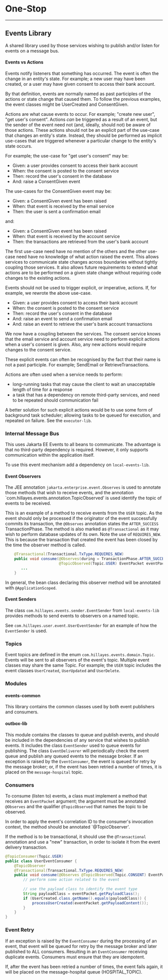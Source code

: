 
# One-Stop

---
## Events Library
A shared library used by those services wishing to publish and/or listen for events
on a message bus.

#### Events vs Actions
Events notify listeners that something has occurred. The event is often the change
in an entity's state. For example; a new user may have been created, or a user may
have given consent to access their bank account.

By that definition, events are normally named as past participles of the actions or
state change that caused them. To follow the previous examples, the event classes
might be UserCreated and ConsentGiven.

Actions are what cause events to occur. For example; "create new user", "get user's
consent". Actions *can* be triggered as a result of an event, but the sender of the
event need not (and, ideally, should not) be aware of those actions. These actions
should not be an explicit part of the use-case that changes an entity's state. Instead,
they should be performed as implicit use-cases that are triggered whenever a particular
change to the entity's state occurs.

For example; the use-case for "get user's consent" may be:
- Given: a user provides consent to access their bank account
- When: the consent is posted to the consent service
- Then: record the user's consent in the database
- And: raise a ConsentGiven event

The use-cases for the ConsentGiven event may be:
- Given: a ConsentGiven event has been raised
- When: that event is received by the email service
- Then: the user is sent a confirmation email

and:
- Given: a ConsentGiven event has been raised
- When: that event is received by the account service
- Then: the transactions are retrieved from the user's bank account

The first use-case need have no mention of the others and the other use-case need have
no knowledge of what action raised the event. This allows services to communicate
state changes across boundaries without tightly coupling those services. It also allows
future requirements to extend what actions are to be performed on a given state change
without requiring code changes to the existing actions.

Events should not be used to trigger explicit, or imperative, actions. If, for example,
we rewrote the above use-case.

- Given: a user provides consent to access their bank account
- When: the consent is posted to the consent service
- Then: record the user's consent in the database
- And: raise an event to send a confirmation email
- And: raise an event to retrieve the user's bank account transactions

We now have a coupling between the services. The consent service knows that the email
service and account service need to perform explicit actions when a user's consent is
given. Also, any new actions would require changes to the consent service.

These explicit events can often be recognised by the fact that their name is not a
past participle. For example; SendEmail or RetrieveTransactions.

Actions are often used when a service needs to perform: 
- long-running tasks that may cause the client to wait an unacceptable length of time
for a response
- a task that has a dependency on remote third-party services, and need to be repeated
should communication fail

A better solution for such explicit actions would be to use some form of background
task scheduler; allowing tasks to be queued for execution, and repeated on failure.
See the `executor-lib`.


### Internal Message Bus
This uses Jakarta EE Events to all beans to communicate. The advantage is that no
third-party dependency is required. However, it only supports communication within
the application itself.

To use this event mechanism add a dependency on `local-events-lib`.

#### Event Observers
The JEE annotation `jakarta.enterprise.event.Observes` is used to annotate those
methods that wish to receive events, and the annotation
`com.hillayes.events.annotation.TopicObserved' is used identify the topic of events
to be received.

This is an example of a method to receive events from the `USER` topic. As the event
should only be processed if the originator of the event successfully commits its
transaction, the `@Observes` annotation states the `AFTER_SUCCESS` TransactionPhase.
The method is also marked as `@Transactional` as it may wish to perform database
updates of its own. Note the use of `REQUIRES_NEW`. This is because the transaction
that created the event has been closed by the time the observer method is called.
```java
    @Transactional(Transactional.TxType.REQUIRES_NEW)
    public void consume(@Observes(during = TransactionPhase.AFTER_SUCCESS)
                        @TopicObserved(Topic.USER) EventPacket eventPacket){
       ...
    }
```

In general, the bean class declaring this observer method will be annotated with
`@ApplicationScoped`.

#### Event Senders
The class `com.hillayes.events.sender.EventSender` from `local-events-lib` provides
methods to send events to observers on a named topic.

See `com.hillayes.user.event.UserEventSender` for an example of how the `EventSender`
is used.

### Topics
Event topics are defined in the enum `com.hillayes.events.domain.Topic`.
Events will be sent to all observers of the event's topic.
Multiple event classes may share the same Topic. For example; the `USER` topic
includes the event classes `UserCreated`, `UserUpdated` and `UserDelete`.

### Modules
#### events-common
This library contains the common classes used by both event publishers and
consumers.

#### outbox-lib
This module contains the classes to queue and publish events, and should be
included in the dependencies of any service that wishes to publish events.
It includes the class `EventSender` used to queue events for publishing. The
class `EventDeliverer` will periodically check the event queue and publish
any queued events to the message broker.
If an exception is raised by the `EventConsumer`, the event is queued for retry
by the message broker; or, if the event has been retried a number of times, it
is placed on the `message-hospital` topic.

### Consumers
To consume (listen to) events, a class must implement a method that receives an
`EventPacket` argument; the argument must be annotated `@Observes` and the qualifier
`@TopicObserved` that names the topic to be observed.

In order to apply the event's correlation ID to the consumer's invocation context,
the method should be annotated `@TopicObserver'.

If the method is to be transactional, it should use the `@Transactional` annotation
and use a "new" transaction, in order to isolate it from the event delivery transaction.
```Java
@TopicConsumer(Topic.USER)
public class UserEventConsumer {
    @TopicObserver
    @Transactional(Transactional.TxType.REQUIRES_NEW)
    public void consume(@Observes @TopicObserved(Topic.CONSENT) EventPacket eventPacket) throws Exception {
        // perform some action related to the event
        
        // use the payload class to identify the event type
        String payloadClass = eventPacket.getPayloadClass();
        if (UserCreated.class.getName().equals(payloadClass)) {
            processUserCreated(eventPacket.getPayloadContent());
        }
    }
}
```

### Event Retry
If an exception is raised by the `EventConsumer` during the processing of an
event, that event will be queued for retry by the message broker and later
published to ALL consumers. Resulting in an `EventConsumer` receiving duplicate
events. Consumers must ensure that they are idempotent.

If, after the event has been retried a number of times, the event fails again,
it will be placed on the message-hospital queue (HOSPITAL_TOPIC). 
